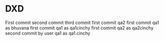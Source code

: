 # DXD
First commit
second commit
third commit
first commit qa2
first commit qa1 as bhuvana
first commit qa1 as qa1cinchy
first commit qa2 as qa2cinchy
second commit by user qa1 as qa1.cinchy
